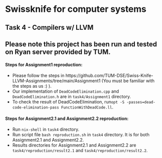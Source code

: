 # Swissknife for computer systems
## Task 4 - Compilers w/ LLVM

## Please note this project has been run and tested on Ryan server provided by TUM.
#### Steps for Assignment1 reproduction:
<ul>
  <li>Please follow the steps in https://github.com/TUM-DSE/Swiss-Knife-LLVM-Assignments/tree/main/Assignment1 (You must be familiar with the steps as us :) ).</li>
  <li>Our implementation of <code>DeadCodeElimination.cpp</code> and <code>DeadCodeElimination.h</code> are in <code>task4/Assignment1</code> directory.</li>
  <li>To check the result of DeadCodeElimination, run<code>opt -S -passes=dead-code-elimination-pass FunctionWithDeadCode.ll</code>.</li>
</ul>

#### Steps for Assignment2.1 and Assignment2.2 reproduction:
<ul>
  <li>Run <code>nix-shell</code> in <code>task4</code> directory.</li>
  <li>Run script file <code>bash reproduction.sh</code> in <code>task4</code> directory. It is for both Assignment2.1 and Assignment2.2.</li>
  <li>Results directories for Assignment2.1 and Assignment2.2 are <code>task4/reproduction/result2.1</code> and <code>task4/reproduction/result2.2</code>.</li>
</ul>
